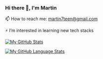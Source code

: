 ### Hi there 👋, I'm Martin

<!--
**MaRtin7teen/MaRtin7teen** is a ✨ _special_ ✨ repository because its `README.md` (this file) appears on your GitHub profile.

Here are some ideas to get you started:

- 🔭 I’m currently working on ...
- 🌱 I’m currently learning ...
- 👯 I’m looking to collaborate on ...
- 🤔 I’m looking for help with ...
- 💬 Ask me about ...
- 📫 How to reach me: ...
- 😄 Pronouns: ...
- ⚡ Fun fact: ...
-->

📫 How to reach me: [martin7teen@gmail.com](mailto:martin7teen@gmail.com)

⚡ I’m interested in learning new tech stacks

[![My GitHub Stats](https://github-readme-stats.vercel.app/api/?username=MaRtin7teen&count_private=true&theme=tokyonight&showicons=true)]()

[![My GitHub Language Stats](https://github-readme-stats.vercel.app/api/top-langs/?username=MaRtin7teen&langs_count=5&theme=tokyonight)]()